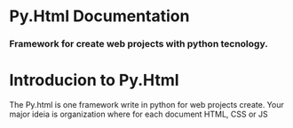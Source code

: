 # Py.Html Documentation 
### Framework for create web projects with python tecnology.

# Introducion to Py.Html
The Py.html is one framework write in python for web projects create. Your major ideia is organization where for each document HTML, CSS or JS  
<!--stackedit_data:
eyJoaXN0b3J5IjpbMTc2MDU3NTEyMF19
-->